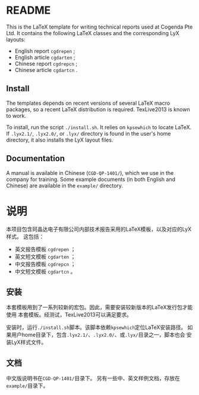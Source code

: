 # README

This is the LaTeX template for writing technical reports 
used at Cogenda Pte Ltd.
It contains the following LaTeX classes and the corresponding LyX layouts:

  - English report `cgdrepen` ;
  - English article `cgdarten` ;
  - Chinese report `cgdrepcn` ;
  - Chinese article `cgdartcn` .

## Install

The templates depends on recent versions of several LaTeX macro packages,
so a recent LaTeX distribution is required. TexLive2013 is known to work.

To install, run the script `./install.sh`. It relies on `kpsewhich` to
locate LaTeX. If `.lyx2.1/`, `.lyx2.0/`, or `.lyx/` directory is found in
the user's home directory, it also installs the LyX layout files.

## Documentation

A manual is available in Chinese (`CGD-QP-1401/`),
which we use in the company for training.
Some example documents (in both English and Chinese)
are available in the `example/` directory.

# 说明

本项目包含珂晶达电子有限公司内部技术报告采用的LaTeX模板，以及对应的LyX样式。
这包括：

  - 英文报告模板 `cgdrepen` ；
  - 英文短文模板 `cgdarten` ；
  - 中文报告模板 `cgdrepcn` ；
  - 中文短文模板 `cgdartcn` 。

## 安装

本套模板用到了一系列较新的宏包。因此，需要安装较新版本的LaTeX发行包才能使用
本套模板。经测试，TexLive2013可以满足要求。

安装时，运行`./install.sh`脚本。该脚本依赖`kpsewhich`定位LaTeX安装路径。
如果用户home目录下，包含`.lyx2.1/`、`.lyx2.0/`、或`.lyx/`目录之一，脚本也会
安装LyX样式文件。

## 文档

中文版说明书在`CGD-QP-1401/`目录下。
另有一些中、英文样例文档，存放在`example/`目录下。




